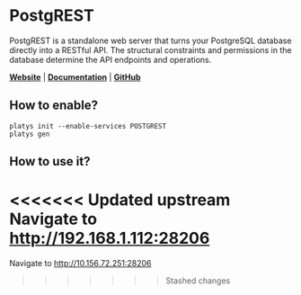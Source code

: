 # PostgREST

PostgREST is a standalone web server that turns your PostgreSQL database directly into a RESTful API. The structural constraints and permissions in the database determine the API endpoints and operations.

**[Website](https://postgrest.org/en/stable/)** | **[Documentation](https://postgrest.org/en/stable/)** | **[GitHub](https://github.com/PostgREST/postgrest)**

## How to enable?

```
platys init --enable-services POSTGREST
platys gen
```

## How to use it?

<<<<<<< Updated upstream
Navigate to <http://192.168.1.112:28206>
=======
Navigate to <http://10.156.72.251:28206>
>>>>>>> Stashed changes
